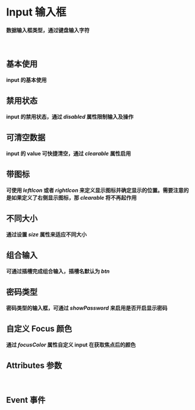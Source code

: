 <script setup>
import demo1 from './demo1.vue'
import demo2 from './demo2.vue'
import demo3 from './demo3.vue'
import demo4 from './demo4.vue'
import demo5 from './demo5.vue'
import demo6 from './demo6.vue'
import demo7 from './demo7.vue'
import demo8 from './demo8.vue'
import Attributes from './Attributes.vue'
import Event from './Events.vue'
import preview from '@/components/preview.vue'
</script>

# Input 输入框

#### 数据输入框类型，通过键盘输入字符

<br/>

## 基本使用

#### input 的基本使用

<demo1/>
<preview compName="input" demoName="demo1"/>

## 禁用状态

#### input 的禁用状态，通过 _disabled_ 属性限制输入及操作

<demo2/>
<preview compName="input" demoName="demo2"/>

## 可清空数据

#### input 的 value 可快捷清空，通过 _clearable_ 属性启用

<demo3/>
<preview compName="input" demoName="demo3"/>

## 带图标

#### 可使用 _leftIcon_ 或者 _rightIcon_ 来定义显示图标并确定显示的位置。需要注意的是如果定义了右侧显示图标，那 _clearable_ 将不再起作用

<demo4/>
<preview compName="input" demoName="demo4"/>

## 不同大小

#### 通过设置 _size_ 属性来适应不同大小

<demo5/>
<preview compName="input" demoName="demo5"/>

## 组合输入

#### 可通过插槽完成组合输入，插槽名默认为 _btn_

<demo6/>
<preview compName="input" demoName="demo6"/>

## 密码类型

#### 密码类型的输入框，可通过 _showPassword_ 来启用是否开启显示密码

<demo7/>
<preview compName="input" demoName="demo7"/>

## 自定义 Focus 颜色

#### 通过 _focusColor_ 属性自定义 input 在获取焦点后的颜色

<demo8/>
<preview compName="input" demoName="demo8"/>

## Attributes 参数

<Attributes/>
<br/>

## Event 事件

<Event/>
<br/>
